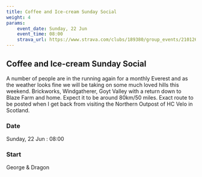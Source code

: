 ```yaml
---
title: Coffee and Ice-cream Sunday Social
weight: 4
params:
    event_date: Sunday, 22 Jun
    event_time: 08:00
    strava_url: https://www.strava.com/clubs/189380/group_events/2101262
---
```


## Coffee and Ice-cream Sunday Social 

A number of people are in the running again for a monthly Everest and as the weather looks fine we will be taking on some much loved hills this weekend. Brickworks, Windgatherer, Goyt Valley with a return down to Blaze Farm and home. Expect it to be around 80km/50 miles. Exact route to be posted when I get back from visiting the Northern Outpost of HC Velo in Scotland. 

### Date

Sunday, 22 Jun : 08:00

### Start

George &amp; Dragon


